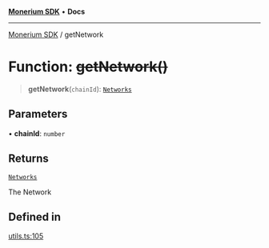 [**Monerium SDK**](../README.md) • **Docs**

---

[Monerium SDK](../README.md) / getNetwork

# Function: ~~getNetwork()~~

> **getNetwork**(`chainId`): [`Networks`](../type-aliases/Networks.md)

## Parameters

• **chainId**: `number`

## Returns

[`Networks`](../type-aliases/Networks.md)

The Network

## Defined in

[utils.ts:105](https://github.com/monerium/js-monorepo/blob/132ae6f6b7d189aad355aa9ba25793222c11aea9/packages/sdk/src/utils.ts#L105)
